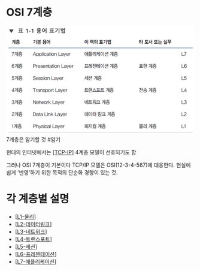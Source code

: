 # OSI 7계층

![가장 중요한 표](../attachments/2022-09-14-17-31-45.png)
7계층은 암기할 것 #암기

현대의 인터넷에서는 [[TCP-IP]] 4계층 모델이 선호되기도 함 

그러나 OSI 7계층이 기본이다
TCP/IP 모델은 OSI(12-3-4-567)에 대응한다. 
현실에 쉽게 '반영'하기 위한 목적의 단순화 경향이 있는 것. 

# 각 계층별 설명
- [[L1-물리]]
- [[L2-데이터링크]]
- [[L3-네트워크]]
- [[L4-트랜스포트]]
- [[L5-세션]]
- [[L6-프레젠테이션]]
- [[L7-애플리케이션]]

[//begin]: # "Autogenerated link references for markdown compatibility"
[TCP-IP]: TCP-IP.md "TCP-IP"
[L1-물리]: L1-물리.md "L1-물리"
[L2-데이터링크]: L2-데이터링크.md "L2-데이터링크"
[L3-네트워크]: L3-네트워크.md "L3-네트워크"
[L4-트랜스포트]: L4-트랜스포트.md "L4-트랜스포트"
[L5-세션]: L5-세션.md "L5-세션"
[L6-프레젠테이션]: L6-프레젠테이션.md "L6-프레젠테이션"
[L7-애플리케이션]: L7-애플리케이션.md "L7-애플리케이션"
[//end]: # "Autogenerated link references"